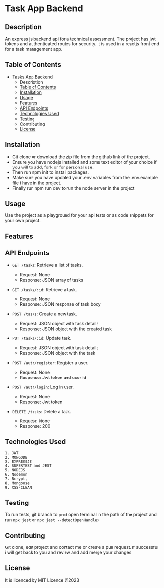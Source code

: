 # Task App Backend

## Description

An express js backend api for a technical assessment. The project has jwt tokens and authenticated routes for security. It is used in a reactjs front end for a task management app.

## Table of Contents

- [Tasks App Backend](#project-title)
  - [Description](#description)
  - [Table of Contents](#table-of-contents)
  - [Installation](#installation)
  - [Usage](#usage)
  - [Features](#features)
  - [API Endpoints](#api-endpoints)
  - [Technologies Used](#technologies-used)
  - [Testing](#testing)
  - [Contributing](#contributing)
  - [License](#license)

## Installation

 - Git clone or download the zip file from the github link of the project. 
 - Ensure you have nodejs installed and some text editor of your choice if you will to add, fork or for personal use. 
 - Then run npm init to install packages.
 - Make sure you have updated your .env variables from the .env.example file i have in the project.
 - Finally run npm run dev to run the node server in the project

## Usage

Use the project as a playground for your api tests or as code snippets for your own project.

## Features

  

## API Endpoints

- `GET /tasks`: Retrieve a list of tasks.
  - Request: None
  - Response: JSON array of tasks
- `GET /tasks/:id`: Retrieve a task.
  - Request: None
  - Response: JSON response of task body  

- `POST /tasks`: Create a new task.
  - Request: JSON object with task details
  - Response: JSON object with the created task

- `PUT /tasks/:id`: Update task.
  - Request: JSON object with task details
  - Response: JSON object with the task
    
- `POST /auth/register`: Register a user.
  - Request: None
  - Response: Jwt token and user id
    
- `POST /auth/login`: Log in user.
  - Request: None
  - Response: Jwt token  

- `DELETE /tasks`: Delete a  task.
  - Request: None
  - Response: 200 

## Technologies Used

    1. JWT
    2. MONGODB
    3. EXPRESSJS
    4. SUPERTEST and JEST
    5. NODEJS
    6. Nodemon
    7. Bcrypt,
    8. Mongoose
    9. XSS-CLEAN

## Testing

To run tests, git branch to `prod` open terminal in the path of the project and run `npx jest` or `npx jest --detectOpenHandles`

## Contributing

Git clone, edit project and contact me or create a pull request. If successful i will get back to you and review and add merge your changes
## License

It is licenced by MIT Licence @2023

